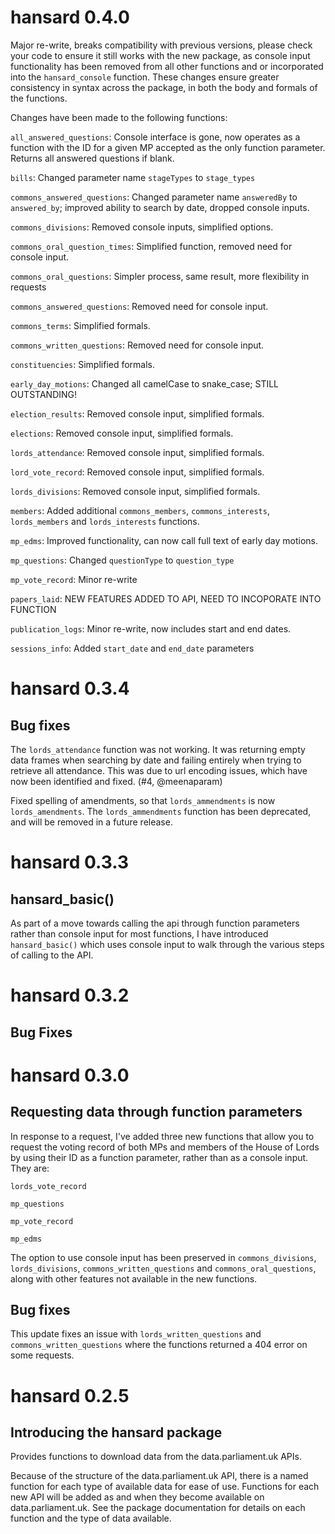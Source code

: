 # hansard 0.4.0

Major re-write, breaks compatibility with previous versions, please check your code to ensure it still works with the new package, as console input functionality has been removed from all other functions and or incorporated into the `hansard_console` function. These changes ensure greater consistency in syntax across the package, in both the body and formals of the functions.

Changes have been made to the following functions:

`all_answered_questions`: Console interface is gone, now operates as a function with the ID for a given MP accepted as the only function parameter. Returns all answered questions if blank.

`bills`: Changed parameter name `stageTypes` to `stage_types`

`commons_answered_questions`: Changed parameter name `answeredBy` to `answered_by`; improved ability to search by date, dropped console inputs.

`commons_divisions`: Removed console inputs, simplified options.

`commons_oral_question_times`: Simplified function, removed need for console input.

`commons_oral_questions`: Simpler process, same result, more flexibility in requests

`commons_answered_questions`: Removed need for console input.

`commons_terms`: Simplified formals.

`commons_written_questions`: Removed need for console input.

`constituencies`: Simplified formals.

`early_day_motions`: Changed all camelCase to snake_case; STILL OUTSTANDING!

`election_results`: Removed console input, simplified formals.

`elections`: Removed console input, simplified formals.

`lords_attendance`: Removed console input, simplified formals.

`lord_vote_record`: Removed console input, simplified formals.
 
`lords_divisions`: Removed console input, simplified formals.

`members`: Added additional `commons_members`, `commons_interests`, `lords_members` and `lords_interests` functions.

`mp_edms`: Improved functionality, can now call full text of early day motions.

`mp_questions`: Changed `questionType` to `question_type`

`mp_vote_record`: Minor re-write

`papers_laid`: NEW FEATURES ADDED TO API, NEED TO INCOPORATE INTO FUNCTION

`publication_logs`: Minor re-write, now includes start and end dates.

`sessions_info`: Added `start_date` and `end_date` parameters


# hansard 0.3.4

## Bug fixes

The `lords_attendance` function was not working. It was returning empty data frames when searching by date and failing entirely when trying to retrieve all attendance. This was due to url encoding issues, which have now been identified and fixed. (#4, @meenaparam)

Fixed spelling of amendments, so that `lords_ammendments` is now `lords_amendments`. The `lords_ammendments` function has been deprecated, and will be removed in a future release.

# hansard 0.3.3

## hansard_basic()

As part of a move towards calling the api through function parameters rather than console input for most functions, I have introduced `hansard_basic()` which uses console input to walk through the various steps of calling to the API. 

# hansard 0.3.2

## Bug Fixes


# hansard 0.3.0

## Requesting data through function parameters

In response to a request, I've added three new functions that allow you to request the voting record of both MPs and members of the House of Lords by using their ID as a function parameter, rather than as a console input. They are:

`lords_vote_record`

`mp_questions`

`mp_vote_record`

`mp_edms`

The option to use console input has been preserved in `commons_divisions`, `lords_divisions`, `commons_written_questions` and `commons_oral_questions`, along with other features not available in the new functions. 

## Bug fixes

This update fixes an issue with `lords_written_questions` and `commons_written_questions` where the functions returned a 404 error on some requests.

# hansard 0.2.5

## Introducing the hansard package

Provides functions to download data from the data.parliament.uk APIs.

Because of the structure of the data.parliament.uk API, there is a named function for each type of available data for ease of use. Functions for each new API will be added as and when they become available on data.parliament.uk. See the package documentation for details on each function and the type of data available.
